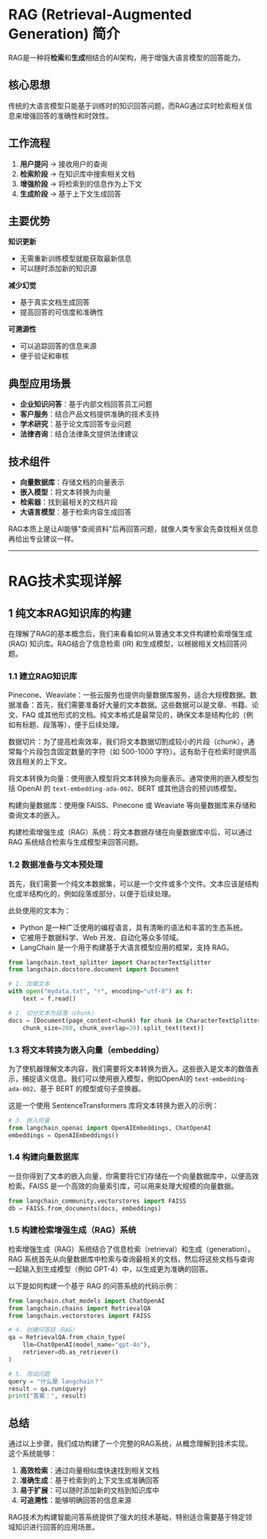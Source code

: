 # RAG (Retrieval-Augmented Generation) 简介

RAG是一种将**检索**和**生成**相结合的AI架构，用于增强大语言模型的回答能力。

## 核心思想

传统的大语言模型只能基于训练时的知识回答问题，而RAG通过实时检索相关信息来增强回答的准确性和时效性。

## 工作流程

1. **用户提问** → 接收用户的查询
2. **检索阶段** → 在知识库中搜索相关文档
3. **增强阶段** → 将检索到的信息作为上下文
4. **生成阶段** → 基于上下文生成回答

## 主要优势

**知识更新**
- 无需重新训练模型就能获取最新信息
- 可以随时添加新的知识源

**减少幻觉**
- 基于真实文档生成回答
- 提高回答的可信度和准确性

**可溯源性**
- 可以追踪回答的信息来源
- 便于验证和审核

## 典型应用场景

- **企业知识问答**：基于内部文档回答员工问题
- **客户服务**：结合产品文档提供准确的技术支持
- **学术研究**：基于论文库回答专业问题
- **法律咨询**：结合法律条文提供法律建议

## 技术组件

- **向量数据库**：存储文档的向量表示
- **嵌入模型**：将文本转换为向量
- **检索器**：找到最相关的文档片段
- **大语言模型**：基于检索内容生成回答

RAG本质上是让AI能够"查阅资料"后再回答问题，就像人类专家会先查找相关信息再给出专业建议一样。

---

# RAG技术实现详解

## 1 纯文本RAG知识库的构建

在理解了RAG的基本概念后，我们来看看如何从普通文本文件构建检索增强生成 (RAG) 知识库。RAG结合了信息检索 (IR) 和生成模型，以根据相关文档回答问题。

### 1.1 建立RAG知识库

Pinecone、Weaviate：一些云服务也提供向量数据库服务，适合大规模数据。数据准备：首先，我们需要准备好大量的文本数据。这些数据可以是文章、书籍、论文、FAQ 或其他形式的文档。纯文本格式是最常见的，确保文本是结构化的（例如有标题、段落等），便于后续处理。

数据切片：为了提高检索效率，我们将文本数据切割成较小的片段（chunk），通常每个片段包含固定数量的字符（如 500-1000 字符）。这有助于在检索时提供高效且相关的上下文。

将文本转换为向量：使用嵌入模型将文本转换为向量表示。通常使用的嵌入模型包括 OpenAI 的 `text-embedding-ada-002`、BERT 或其他适合的预训练模型。

构建向量数据库：使用像 FAISS、Pinecone 或 Weaviate 等向量数据库来存储和查询文本的嵌入。

构建检索增强生成（RAG）系统：将文本数据存储在向量数据库中后，可以通过 RAG 系统结合检索与生成模型来回答问题。

### 1.2 数据准备与文本预处理

首先，我们需要一个纯文本数据集，可以是一个文件或多个文件。文本应该是结构化或半结构化的，例如段落或部分，以便于后续处理。

此处使用的文本为：
- Python 是一种广泛使用的编程语言，具有清晰的语法和丰富的生态系统。
- 它被用于数据科学、Web 开发、自动化等众多领域。
- LangChain 是一个用于构建基于大语言模型应用的框架，支持 RAG。

```python
from langchain.text_splitter import CharacterTextSplitter
from langchain.docstore.document import Document

# 1. 加载文本
with open("mydata.txt", "r", encoding="utf-8") as f:
    text = f.read()

# 2. 切分文本为段落（chunk）
docs = [Document(page_content=chunk) for chunk in CharacterTextSplitter(
    chunk_size=200, chunk_overlap=20).split_text(text)]
```

### 1.3 将文本转换为嵌入向量（embedding）

为了使机器理解文本内容，我们需要将文本转换为嵌入。这些嵌入是文本的数值表示，捕捉语义信息。我们可以使用嵌入模型，例如OpenAI的 `text-embedding-ada-002`、基于 BERT 的模型或句子变换器。

这是一个使用 SentenceTransformers 库将文本转换为嵌入的示例：

```python
# 3. 嵌入向量
from langchain_openai import OpenAIEmbeddings, ChatOpenAI
embeddings = OpenAIEmbeddings()
```

### 1.4 构建向量数据库

一旦你得到了文本的嵌入向量，你需要将它们存储在一个向量数据库中，以便高效检索。FAISS 是一个高效的向量索引库，可以用来处理大规模的向量数据。

```python
from langchain_community.vectorstores import FAISS
db = FAISS.from_documents(docs, embeddings)
```

### 1.5 构建检索增强生成（RAG）系统

检索增强生成（RAG）系统结合了信息检索（retrieval）和生成（generation）。RAG 系统首先从向量数据库中检索与查询最相关的文档，然后将这些文档与查询一起输入到生成模型（例如 GPT-4）中，以生成更为准确的回答。

以下是如何构建一个基于 RAG 的问答系统的代码示例：

```python
from langchain.chat_models import ChatOpenAI
from langchain.chains import RetrievalQA
from langchain.vectorstores import FAISS

# 4. 创建问答链（RAG）
qa = RetrievalQA.from_chain_type(
    llm=ChatOpenAI(model_name="gpt-4o"),
    retriever=db.as_retriever()
)

# 5. 测试问题
query = "什么是 langchain？"
result = qa.run(query)
print("答案：", result)
```

## 总结

通过以上步骤，我们成功构建了一个完整的RAG系统，从概念理解到技术实现。这个系统能够：

1. **高效检索**：通过向量相似度快速找到相关文档
2. **准确生成**：基于检索到的上下文生成准确回答
3. **易于扩展**：可以随时添加新的文档到知识库中
4. **可追溯性**：能够明确回答的信息来源

RAG技术为构建智能问答系统提供了强大的技术基础，特别适合需要基于特定领域知识进行回答的应用场景。